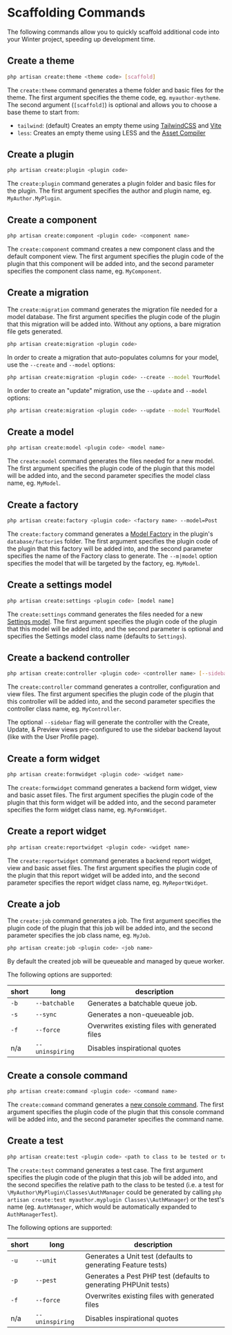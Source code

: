 # Scaffolding Commands

The following commands allow you to quickly scaffold additional code into your Winter project, speeding up development time.

## Create a theme

```bash
php artisan create:theme <theme code> [scaffold]
```

The `create:theme` command generates a theme folder and basic files for the theme. The first argument specifies the theme code, eg. `myauthor-mytheme`. The second argument (`[scaffold]`) is optional and allows you to choose a base theme to start from:

- `tailwind`: (default) Creates an empty theme using [TailwindCSS](https://tailwindcss.com/) and [Vite](../console/asset-compilation-vite)
- `less`: Creates an empty theme using LESS and the [Asset Compiler](../services/asset-compilation)

## Create a plugin

```bash
php artisan create:plugin <plugin code>
```

The `create:plugin` command generates a plugin folder and basic files for the plugin. The first argument specifies the author and plugin name, eg. `MyAuthor.MyPlugin`.

## Create a component

```bash
php artisan create:component <plugin code> <component name>
```

The `create:component` command creates a new component class and the default component view. The first argument specifies the plugin code of the plugin that this component will be added into, and the second parameter specifies the component class name, eg. `MyComponent`.

## Create a migration

The `create:migration` command generates the migration file needed for a model database. The first argument specifies the plugin code of the plugin that this migration will be added into. Without any options, a bare migration file gets generated.

```bash
php artisan create:migration <plugin code>
```

In order to create a migration that auto-populates columns for your model, use the `--create` and `--model` options:

```bash
php artisan create:migration <plugin code> --create --model YourModel
```

In order to create an "update" migration, use the `--update` and `--model` options:

```bash
php artisan create:migration <plugin code> --update --model YourModel
```

## Create a model

```bash
php artisan create:model <plugin code> <model name>
```

The `create:model` command generates the files needed for a new model. The first argument specifies the plugin code of the plugin that this model will be added into, and the second parameter specifies the model class name, eg. `MyModel`.

## Create a factory

```bash
php artisan create:factory <plugin code> <factory name> --model=Post
```

The `create:factory` command generates a [Model Factory](https://laravel.com/docs/9.x/eloquent-factories#introduction) in the plugin's `database/factories` folder. The first argument specifies the plugin code of the plugin that this factory will be added into, and the second parameter specifies the name of the Factory class to generate. The `--m|model` option specifies the model that will be targeted by the factory, eg. `MyModel`.

## Create a settings model

```bash
php artisan create:settings <plugin code> [model name]
```

The `create:settings` command generates the files needed for a new [Settings model](../plugin/settings#database-settings). The first argument specifies the plugin code of the plugin that this model will be added into, and the second parameter is optional and specifies the Settings model class name (defaults to `Settings`).

## Create a backend controller

```bash
php artisan create:controller <plugin code> <controller name> [--sidebar]
```

The `create:controller` command generates a controller, configuration and view files. The first argument specifies the plugin code of the plugin that this controller will be added into, and the second parameter specifies the controller class name, eg. `MyController`.

The optional `--sidebar` flag will generate the controller with the Create, Update, & Preview views pre-configured to use the sidebar backend layout (like with the User Profile page).

## Create a form widget

```bash
php artisan create:formwidget <plugin code> <widget name>
```

The `create:formwidget` command generates a backend form widget, view and basic asset files. The first argument specifies the plugin code of the plugin that this form widget will be added into, and the second parameter specifies the form widget class name, eg. `MyFormWidget`.

## Create a report widget

```bash
php artisan create:reportwidget <plugin code> <widget name>
```

The `create:reportwidget` command generates a backend report widget, view and basic asset files. The first argument specifies the plugin code of the plugin that this report widget will be added into, and the second parameter specifies the report widget class name, eg. `MyReportWidget`.

## Create a job

The `create:job` command generates a job. The first argument specifies the plugin code of the plugin that this job will be added into, and the second parameter specifies the job class name, eg. `MyJob`.

```bash
php artisan create:job <plugin code> <job name>
```

By default the created job will be queueable and managed by queue worker.

The following options are supported:

short | long | description
----- | ---- | -----------
`-b` | `--batchable` | Generates a batchable queue job.
`-s` | `--sync` | Generates a non-queueable job.
`-f` | `--force` | Overwrites existing files with generated files
n/a | `--uninspiring` | Disables inspirational quotes

## Create a console command

```bash
php artisan create:command <plugin code> <command name>
```

The `create:command` command generates a [new console command](../console/introduction#building-a-command). The first argument specifies the plugin code of the plugin that this console command will be added into, and the second parameter specifies the command name.

## Create a test

```bash
php artisan create:test <plugin code> <path to class to be tested or test name>
```

The `create:test` command generates a test case. The first argument specifies the plugin code of the plugin that this job will be added into, and the second specifies the relative path to the class to be tested (i.e. a test for `\MyAuthor\MyPlugin\Classes\AuthManager` could be generated by calling `php artisan create:test myauthor.myplugin Classes\\AuthManager`) or the test's name (eg. `AuthManager`, which would be automatically expanded to `AuthManagerTest`).

The following options are supported:

short | long | description
----- | ---- | -----------
`-u` | `--unit` | Generates a Unit test (defaults to generating Feature tests)
`-p` | `--pest` | Generates a Pest PHP test (defaults to generating PHPUnit tests)
`-f` | `--force` | Overwrites existing files with generated files
n/a | `--uninspiring` | Disables inspirational quotes
